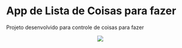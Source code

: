 # App de Lista de Coisas para fazer

Projeto desenvolvido para controle de coisas para fazer

<p align ="center">
<img src="/images/gifTela.gif">
</p>

